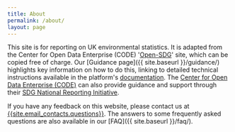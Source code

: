 ```yaml
---
title: About
permalink: /about/
layout: page
---
```


This site is for reporting on UK environmental statistics. It is adapted from the Center for Open Data Enterprise (CODE) '[Open-SDG](https://open-sdg.org/)' site, which can be copied free of charge. Our [Guidance page]({{ site.baseurl }}/guidance/) highlights key information on how to do this, linking to detailed technical instructions available in the platform's [documentation](https://open-sdg.readthedocs.io). The [Center for Open Data Enterprise (CODE)](http://www.opendataenterprise.org/) can also provide guidance and support through their [SDG National Reporting Initiative](https://www.sdgreporting.org/).

If you have any feedback on this website, please contact us at <a href="mailto:{{site.email_contacts.questions}}">{{site.email_contacts.questions}}</a>. The answers to some frequently asked questions are also available in our [FAQ]({{ site.baseurl }}/faq/).
